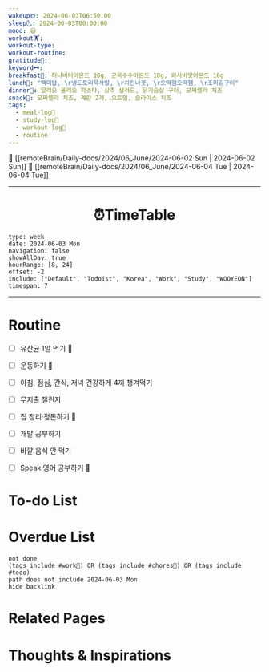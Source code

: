 ```yaml
---
wakeup🌞: 2024-06-03T06:50:00
sleep🌜: 2024-06-03T00:00:00
mood: 😃
workout🏋️: 
workout-type: 
workout-routine: 
gratitude🙏: 
keyword🗝️: 
breakfast🍳: 허니버터아몬드 10g, 군옥수수아몬드 10g, 와사비맛아몬드 10g
lunch🍚: "백미밥, \r냉도토리묵사발, \r치킨너겟, \r오떡햄오떡햄, \r조미김구이"
dinner🥗: 알리오 올리오 파스타, 상추 샐러드, 닭가슴살 구이, 모짜렐라 치즈
snack🍬: 모짜렐라 치즈, 계란 2개, 오트밀, 슬라이스 치즈
tags:
  - meal-log📝
  - study-log📓
  - workout-log💪
  - routine
---
```


🔺 [[remoteBrain/Daily-docs/2024/06_June/2024-06-02 Sun | 2024-06-02 Sun]]
🔻 [[remoteBrain/Daily-docs/2024/06_June/2024-06-04 Tue | 2024-06-04 Tue]]
___
<h1> <center>⏰TimeTable </center> </h1>

```gEvent
type: week
date: 2024-06-03 Mon
navigation: false
showAllDay: true
hourRange: [8, 24]
offset: -2
include: ["Default", "Todoist", "Korea", "Work", "Study", "WOOYEON"]
timespan: 7
```

--- 


# Routine 

- [ ] 유산균 1알 먹기 🔼 
- [ ] 운동하기 🔼
- [ ] 아침, 점심, 간식, 저녁 건강하게 4끼 챙겨먹기
- [ ] 무지출 챌린지 
- [ ] 집 정리·정돈하기 🔼
- [ ] 개발 공부하기
- [ ] 바깥 음식 안 먹기 
- [ ] Speak 영어 공부하기 🔼 


# To-do List


# Overdue List
```tasks
not done
(tags include #work💼) OR (tags include #chores🧺) OR (tags include #todo)
path does not include 2024-06-03 Mon
hide backlink
```

# Related Pages



# Thoughts & Inspirations

